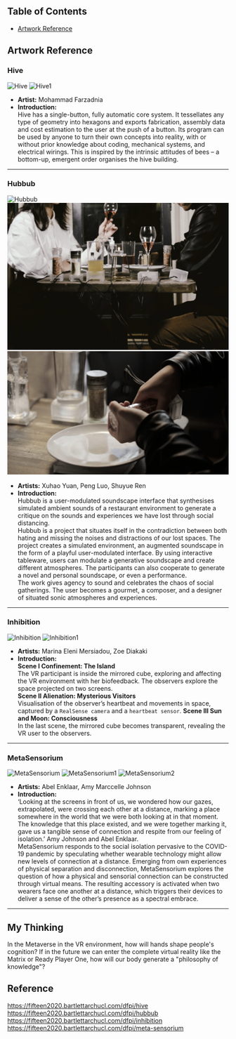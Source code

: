 ## Table of Contents
* [Artwork Reference](#artwrok-reference)

## Artwork Reference  
### Hive
![Hive](https://github.com/HarryWuuuuu/Pcomp-Final-Project/blob/75217b342997d8ec54a66c1522238c61f9e48bfb/Week%207/Hive.png)
![Hive1](https://github.com/HarryWuuuuu/Pcomp-Final-Project/blob/75217b342997d8ec54a66c1522238c61f9e48bfb/Week%207/Hive1.png)
* **Artist:** Mohammad Farzadnia
* **Introduction:**  
Hive has a single-button, fully automatic core system. It tessellates any type of geometry into hexagons and exports fabrication, assembly data and cost estimation to the user at the push of a button. Its program can be used by anyone to turn their own concepts into reality, with or without prior knowledge about coding, mechanical systems, and electrical wirings. This is inspired by the intrinsic attitudes of bees – a bottom-up, emergent order organises the hive building. 

------------------------
### Hubbub
![Hubbub](https://github.com/HarryWuuuuu/Pcomp-Final-Project/blob/75217b342997d8ec54a66c1522238c61f9e48bfb/Week%207/Hubbub.png)
![Hubbub1](https://github.com/HarryWuuuuu/Pcomp-Final-Project/blob/75217b342997d8ec54a66c1522238c61f9e48bfb/Week%207/Hubbub1.png)
![Hubbub2](https://github.com/HarryWuuuuu/Pcomp-Final-Project/blob/75217b342997d8ec54a66c1522238c61f9e48bfb/Week%207/Hubbub2.png)
* **Artists:** Xuhao Yuan, Peng Luo, Shuyue Ren
* **Introduction:**  
Hubbub is a user-modulated soundscape interface that synthesises simulated ambient sounds of a restaurant environment to generate a critique on the sounds and experiences we have lost through social distancing.  
Hubbub is a project that situates itself in the contradiction between both hating and missing the noises and distractions of our lost spaces. The project creates a simulated environment, an augmented soundscape in the form of a playful user-modulated interface. By using interactive tableware, users can modulate a generative soundscape and create different atmospheres. The participants can also cooperate to generate a novel and personal soundscape, or even a performance.  
The work gives agency to sound and celebrates the chaos of social gatherings. The user becomes a gourmet, a composer, and a designer of situated sonic atmospheres and experiences.

-------------------------
### Inhibition
![Inhibition](https://github.com/HarryWuuuuu/Pcomp-Final-Project/blob/75217b342997d8ec54a66c1522238c61f9e48bfb/Week%207/Inhibition.png)
![Inhibition1](https://github.com/HarryWuuuuu/Pcomp-Final-Project/blob/75217b342997d8ec54a66c1522238c61f9e48bfb/Week%207/Inhibition1.png)
* **Artists:** Marina Eleni Mersiadou, Zoe Diakaki
* **Introduction:**  
**Scene I Confinement: The Island**  
The VR participant is inside the mirrored cube, exploring and affecting the VR environment with her biofeedback. The observers explore the space projected on two screens.  
**Scene II Alienation: Mysterious Visitors**  
Visualisation of the observer’s heartbeat and movements in space, captured by a `RealSense camera` and a `heartbeat sensor`.
**Scene III Sun and Moon: Consciousness**  
In the last scene, the mirrored cube becomes transparent, revealing the VR user to the observers.

-------------------------
### MetaSensorium
![MetaSensorium](https://github.com/HarryWuuuuu/Pcomp-Final-Project/blob/75217b342997d8ec54a66c1522238c61f9e48bfb/Week%207/MetaSensorium.png)
![MetaSensorium1](https://github.com/HarryWuuuuu/Pcomp-Final-Project/blob/75217b342997d8ec54a66c1522238c61f9e48bfb/Week%207/MetaSensorium1.png)
![MetaSensorium2](https://github.com/HarryWuuuuu/Pcomp-Final-Project/blob/75217b342997d8ec54a66c1522238c61f9e48bfb/Week%207/MetaSensorium2.png)
* **Artists:** Abel Enklaar, Amy Marccelle Johnson
* **Introduction:**  
‘Looking at the screens in front of us, we wondered how our gazes, extrapolated, were crossing each other at a distance, marking a place somewhere in the world that we were both looking at in that moment. The knowledge that this place existed, and we were together marking it, gave us a tangible sense of connection and respite from our feeling of isolation.’ Amy Johnson and Abel Enklaar.  
MetaSensorium responds to the social isolation pervasive to the COVID-19 pandemic by speculating whether wearable technology might allow new levels of connection at a distance. Emerging from own experiences of physical separation and disconnection, MetaSensorium explores the question of how a physical and sensorial connection can be constructed through virtual means. The resulting accessory is activated when two wearers face one another at a distance, which triggers their devices to deliver a sense of the other’s presence as a spectral embrace.

------------------------
## My Thinking
In the Metaverse in the VR environment, how will hands shape people's cognition? If in the future we can enter the complete virtual reality like the Matrix or Ready Player One, how will our body generate a "philosophy of knowledge"?

## Reference
https://fifteen2020.bartlettarchucl.com/dfpi/hive  
https://fifteen2020.bartlettarchucl.com/dfpi/hubbub  
https://fifteen2020.bartlettarchucl.com/dfpi/inhibition  
https://fifteen2020.bartlettarchucl.com/dfpi/meta-sensorium


